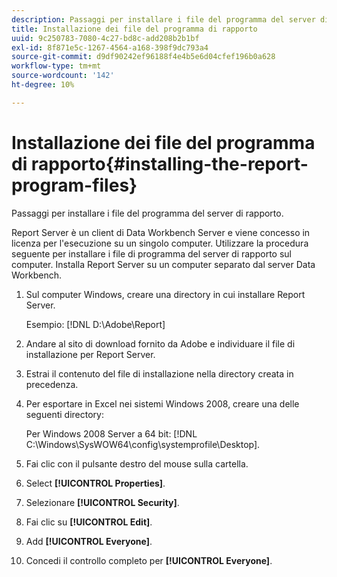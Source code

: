 ```yaml
---
description: Passaggi per installare i file del programma del server di rapporto.
title: Installazione dei file del programma di rapporto
uuid: 9c250783-7080-4c27-bd8c-add208b2b1bf
exl-id: 8f871e5c-1267-4564-a168-398f9dc793a4
source-git-commit: d9df90242ef96188f4e4b5e6d04cfef196b0a628
workflow-type: tm+mt
source-wordcount: '142'
ht-degree: 10%

---
```


# Installazione dei file del programma di rapporto{#installing-the-report-program-files}

Passaggi per installare i file del programma del server di rapporto.

Report Server è un client di Data Workbench Server e viene concesso in licenza per l&#39;esecuzione su un singolo computer. Utilizzare la procedura seguente per installare i file di programma del server di rapporto sul computer. Installa Report Server su un computer separato dal server Data Workbench.

1. Sul computer Windows, creare una directory in cui installare Report Server.

   Esempio: [!DNL D:\Adobe\Report]

1. Andare al sito di download fornito da Adobe e individuare il file di installazione per Report Server.
1. Estrai il contenuto del file di installazione nella directory creata in precedenza.
1. Per esportare in Excel nei sistemi Windows 2008, creare una delle seguenti directory:

   Per Windows 2008 Server a 64 bit: [!DNL C:\Windows\SysWOW64\config\systemprofile\Desktop].

1. Fai clic con il pulsante destro del mouse sulla cartella.
1. Select **[!UICONTROL Properties]**.
1. Selezionare **[!UICONTROL Security]**.
1. Fai clic su **[!UICONTROL Edit]**.
1. Add **[!UICONTROL Everyone]**.
1. Concedi il controllo completo per **[!UICONTROL Everyone]**.
